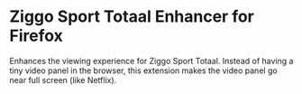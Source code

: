 # Ziggo Sport Totaal Enhancer for Firefox

Enhances the viewing experience for Ziggo Sport Totaal. Instead of having a tiny video panel in the browser, this extension makes the video panel go near full screen (like Netflix).